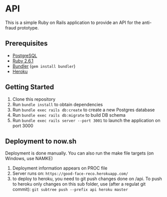 # API

This is a simple Ruby on Rails application to provide an API for the anti-fraud prototype.

## Prerequisites

- [PostgreSQL](https://www.postgresql.org/)
- [Ruby 2.6.1](https://www.ruby-lang.org/en/)
- [Bundler](https://bundler.io/) (`gem install bundler`)
- [Heroku](http://www.heroku.com)

## Getting Started

1. Clone this repository
2. Run `bundle install` to obtain dependencies
3. Run `bundle exec rails db:create` to create a new Postgres database
4. Run `bundle exec rails db:migrate` to build DB schema
5. Run `bundle exec rails server --port 3001` to launch the application on port 3000


## Deployment to now.sh
Deployment is done manually. You can also run the make file targets (on Windows, use NAMKE)
1. Deployment information appears on PROC file 
2. Server runs on: `https://good-face-reco.herokuapp.com/`
3. to deploy to heroku, you need to git push changes done on /api. To push to heroku only changes on this sub folder, use (after a regulat git commit):
`git subtree push --prefix api heroku master`